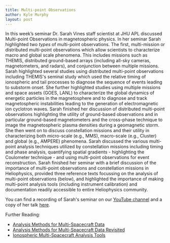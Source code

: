 ```yaml
---
title: Multi-point Observations
author: Kyle Murphy
layout: post
---
```


In this week’s seminar Dr. Sarah Vines staff scientist at JHU APL discussed Multi-point Observations in magnetospheric physics. In her seminar Sarah highlighted two _types_ of multi-point observations. The first, multi-mission or distributed multi-point observations which allow scientists to characterize macro and global scale phenomena. This includes missions such as THEMIS, distributed ground-based arrays (including all-sky cameras, magnetometers, and radars), and conjunction between multiple missions. Sarah highlighted several studies using distributed multi-point observations including THEMIS's seminal study which used the relative timing of ionospheric and tail processes to diagnose the sequence of events leading to substorm onset. She further highlighted studies using multiple missions and space assets (GOES, LANL) to characterize the global dynamics of energetic particles in the magnetosphere and to diagnose and track magnetospheric instabilities leading to the generation of electromagnetic ion cyclotron waves. Sarah finished her discussion of distributed multi-point observations highlighting the utility of ground-based observations and in particular ground-based magnetometers and the cross-phase technique to image the magnetospheric plasma densities during a geomagnetic storm. She then went on to discuss constellation missions and their utility in characterizing both micro-scale (e.g., MMS), macro-scale (e.g., Cluster) and global (e.g., AMPERE) phenomena. Sarah discussed the various multi-point analysis techniques utilized by constellation missions including timing and phase analysis, quantifying spatial gradients - highlighting the Coulometer technique - and using multi-point observations for event reconstruction. Sarah finished her seminar with a brief discussion of the importance of multi-point observations and constellation missions in Heliophysics, provided three reference texts focussing on the analysis of multi-point observations (below), and highlighted the importance of making multi-point analysis tools (including instrument calibration) and documentation readily accessible to entire Heliophysics community.

You can find a recording of Sarah's seminar on our [YouTube channel][1] and a copy of her talk [here][2]. 

Further Reading:

- [Analysis Methods for Multi-Spacecraft Data][3]
- [Analysis Methods for Multi-Spacecraft Data Revisited][4]
- [Ionospheric Multi-Spacecraft Analysis Tools][5]

[1]:https://www.youtube.com/channel/UCNlOK9mCmI3V111EHQRCuEQ
[2]:https://github.com/MSOLSS/MagSeminars/blob/master/presentations/Vines_MultipointObs_MOSS_16Nov2020.pdf
[3]:http://www.issibern.ch/PDF-Files/analysis_methods_1_1a.pdf
[4]:https://www.issibern.ch/publications/pdf/sr8.pdf
[5]:https://link.springer.com/book/10.1007/978-3-030-26732-2